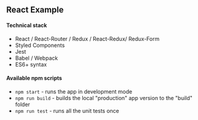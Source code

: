 ## React Example

#### Technical stack

* React / React-Router / Redux / React-Redux/ Redux-Form
* Styled Components
* Jest
* Babel / Webpack
* ES6+ syntax

#### Available npm scripts

* `npm start` - runs the app in development mode
* `npm run build` - builds the local "production" app version to the "build" folder
* `npm run test` - runs all the unit tests once